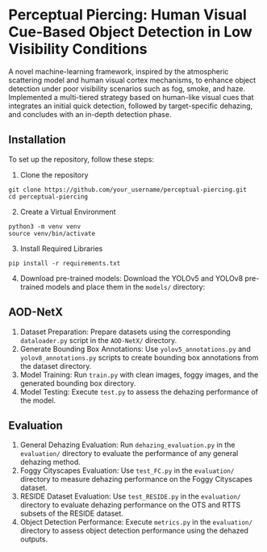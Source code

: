 # Perceptual Piercing: Human Visual Cue-Based Object Detection in Low Visibility Conditions
A novel machine-learning framework, inspired by the atmospheric scattering model and human visual cortex mechanisms, to enhance object detection under poor visibility scenarios such as fog, smoke, and haze. Implemented a multi-tiered strategy based on human-like visual cues that integrates an initial quick detection, followed by target-specific dehazing, and concludes with an in-depth detection phase.

## Installation

To set up the repository, follow these steps:

1. Clone the repository
```
git clone https://github.com/your_username/perceptual-piercing.git
cd perceptual-piercing
```
2. Create a Virtual Environment
```
python3 -m venv venv
source venv/bin/activate
```
3. Install Required Libraries
```
pip install -r requirements.txt
```
4. Download pre-trained models: Download the YOLOv5 and YOLOv8 pre-trained models and place them in the `models/` directory:

## AOD-NetX

1. Dataset Preparation: Prepare datasets using the corresponding `dataloader.py` script in the `AOD-NetX/` directory.
2. Generate Bounding Box Annotations: Use `yolov5_annotations.py` and `yolov8_annotations.py` scripts to create bounding box annotations from the dataset directory.
3. Model Training: Run `train.py` with clean images, foggy images, and the generated bounding box directory.
4. Model Testing: Execute `test.py` to assess the dehazing performance of the model.

## Evaluation
1. General Dehazing Evaluation: Run `dehazing_evaluation.py` in the `evaluation/` directory to evaluate the performance of any general dehazing method.
2. Foggy Cityscapes Evaluation: Use `test_FC.py` in the `evaluation/` directory to measure dehazing performance on the Foggy Cityscapes dataset.
3. RESIDE Dataset Evaluation: Use `test_RESIDE.py` in the `evaluation/` directory to evaluate dehazing performance on the OTS and RTTS subsets of the RESIDE dataset.
4. Object Detection Performance: Execute `metrics.py` in the `evaluation/` directory to assess object detection performance using the dehazed outputs. 
